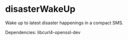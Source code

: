 # disasterWakeUp
Wake up to latest disaster happenings in a compact SMS.

Dependencies:
libcurl4-openssl-dev